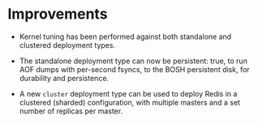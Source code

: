 # Improvements

- Kernel tuning has been performed against both standalone and
  clustered deployment types.

- The standalone deployment type can now be persistent: true, to
  run AOF dumps with per-second fsyncs, to the BOSH persistent
  disk, for durability and persistence.

- A new `cluster` deployment type can be used to deploy Redis in a
  clustered (sharded) configuration, with multiple masters and a
  set number of replicas per master.
